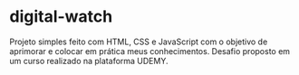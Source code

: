 # digital-watch
Projeto simples feito com HTML, CSS e JavaScript com o objetivo de aprimorar e colocar em prática meus conhecimentos.
Desafio proposto em um curso realizado na plataforma UDEMY.
